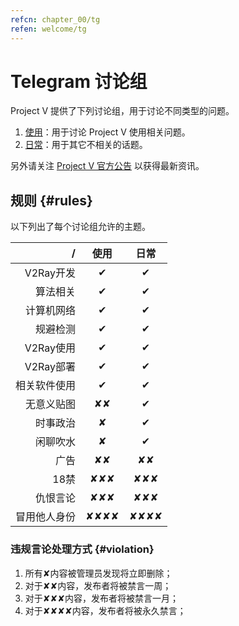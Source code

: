 ```yaml
---
refcn: chapter_00/tg
refen: welcome/tg
---
```


# Telegram 讨论组

Project V 提供了下列讨论组，用于讨论不同类型的问题。

1. [使用](https://telegram.me/projectv2ray)：用于讨论 Project V 使用相关问题。
1. [日常](https://t.me/joinchat/DNcazUIYaH80uVfeS716jg)：用于其它不相关的话题。

另外请关注 [Project V 官方公告](https://t.me/v2msg) 以获得最新资讯。

## 规则 {#rules}

以下列出了每个讨论组允许的主题。

  / | 使用 | 日常
-------:|:----:|:----:
V2Ray开发|&#10004;|&#10004;
算法相关 |&#10004;|&#10004;
计算机网络|&#10004;|&#10004;
规避检测|&#10004;|&#10004;
V2Ray使用|&#10004;|&#10004;
V2Ray部署|&#10004;|&#10004;
相关软件使用|&#10004;|&#10004;
无意义贴图|&#10008;&#10008;|&#10004;
时事政治|&#10008;|&#10004;
闲聊吹水|&#10008;|&#10004;
广告|&#10008;&#10008;|&#10008;&#10008;
18禁|&#10008;&#10008;&#10008;|&#10008;&#10008;&#10008;
仇恨言论|&#10008;&#10008;&#10008;|&#10008;&#10008;&#10008;
冒用他人身份|&#10008;&#10008;&#10008;&#10008;|&#10008;&#10008;&#10008;&#10008;

### 违规言论处理方式 {#violation}

1. 所有&#10008;内容被管理员发现将立即删除；
1. 对于&#10008;&#10008;内容，发布者将被禁言一周；
1. 对于&#10008;&#10008;&#10008;内容，发布者将被禁言一月；
1. 对于&#10008;&#10008;&#10008;&#10008;内容，发布者将被永久禁言；
